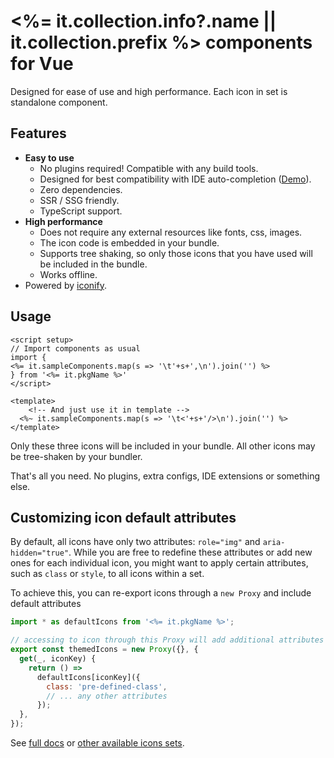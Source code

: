 # <%= it.collection.info?.name || it.collection.prefix %> components for Vue

Designed for ease of use and high performance. Each icon in set is standalone
component.

## Features

- **Easy to use**
  - No plugins required! Compatible with any build tools.
  - Designed for best compatibility with IDE auto-completion
    ([Demo](https://twitter.com/alex_kozack/status/1560608558127140865)).
  - Zero dependencies.
  - SSR / SSG friendly.
  - TypeScript support.
- **High performance**
  - Does not require any external resources like fonts, css, images.
  - The icon code is embedded in your bundle.
  - Supports tree shaking, so only those icons that you have used will be
    included in the bundle.
  - Works offline.
- Powered by [iconify](https://iconify.design/).

## Usage

```vue
<script setup>
// Import components as usual
import {
<%= it.sampleComponents.map(s => '\t'+s+',\n').join('') %>
} from '<%= it.pkgName %>'
</script>

<template>
	<!-- And just use it in template -->
  <%~ it.sampleComponents.map(s => '\t<'+s+'/>\n').join('') %>
</template>
```

Only these three icons will be included in your bundle. All other icons may be
tree-shaken by your bundler.

That's all you need. No plugins, extra configs, IDE extensions or something
else.

## Customizing icon default attributes

By default, all icons have only two attributes: `role="img"` and
`aria-hidden="true"`. While you are free to redefine these attributes or add new
ones for each individual icon, you might want to apply certain attributes, such
as `class` or `style`, to all icons within a set.

To achieve this, you can re-export icons through a `new Proxy` and include
default attributes

```javascript
import * as defaultIcons from '<%= it.pkgName %>';

// accessing to icon through this Proxy will add additional attributes
export const themedIcons = new Proxy({}, {
  get(_, iconKey) {
    return () =>
      defaultIcons[iconKey]({
        class: 'pre-defined-class',
        // ... any other attributes
      });
  },
});
```

See [full docs](https://github.com/cawa-93/iconify-prerendered/#readme) or
[other available icons sets](https://github.com/cawa-93/iconify-prerendered/#available-icons-sets).
